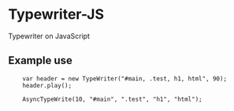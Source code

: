Typewriter-JS
=============

Typewriter on JavaScript

Example use
---------
        var header = new TypeWriter("#main, .test, h1, html", 90);
        header.play();

        AsyncTypeWrite(10, "#main", ".test", "h1", "html");